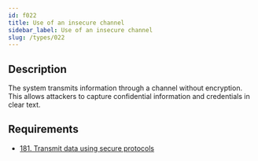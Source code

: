 ```yaml
---
id: f022
title: Use of an insecure channel
sidebar_label: Use of an insecure channel
slug: /types/022
---
```


## Description

The system transmits information through a channel without encryption.
This allows attackers to capture confidential information and credentials in
clear text.

## Requirements

- [181. Transmit data using secure protocols](/criteria/data/181)

